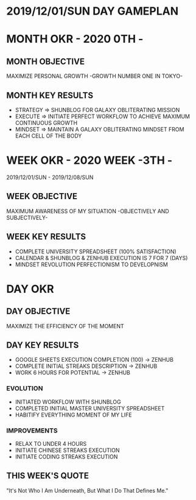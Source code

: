 # 2019/12/01/SUN DAY GAMEPLAN

# MONTH OKR - 2020 0TH -

## MONTH OBJECTIVE

MAXIMIZE PERSONAL GROWTH -GROWTH NUMBER ONE IN TOKYO-

## MONTH KEY RESULTS

- STRATEGY => SHUNBLOG FOR GALAXY OBLITERATING MISSION
- EXECUTE => INITIATE PERFECT WORKFLOW TO ACHIEVE MAXIMUM CONTINUOUS GROWTH
- MINDSET => MAINTAIN A GALAXY OBLITERATING MINDSET FROM EACH CELL OF THE BODY

# WEEK OKR - 2020 WEEK -3TH -

2019/12/01/SUN - 2019/12/08/SUN

## WEEK OBJECTIVE

MAXIMUM AWARENESS OF MY SITUATION -OBJECTIVELY AND SUBJECTIVELY-

## WEEK KEY RESULTS

- COMPLETE UNIVERSITY SPREADSHEET (100% SATISFACTION)
- CALENDAR & SHUNBLOG & ZENHUB EXECUTION IS 7 FOR 7 (DAYS)
- MINDSET REVOLUTION PERFECTIONISM TO DEVELOPNISM

# DAY OKR

## DAY OBJECTIVE

MAXIMIZE THE EFFICIENCY OF THE MOMENT

## DAY KEY RESULTS

- GOOGLE SHEETS EXECUTION COMPLETION (100) -> ZENHUB
- COMPLETE INITIAL STREAKS DESCRIPTION -> ZENHUB
- WORK 6 HOURS FOR POTENTIAL -> ZENHUB

### EVOLUTION

- INITIATED WORKFLOW WITH SHUNBLOG
- COMPLETED INITIAL MASTER UNIVERSITY SPREADSHEET
- HABITIFY EVERYTHING MOMENT OF MY LIFE

### IMPROVEMENTS

- RELAX TO UNDER 4 HOURS
- INITIATE CHINESE STREAKS EXECUTION
- INITIATE CODING STREAKS EXECUTION

## THIS WEEK'S QUOTE

"It's Not Who I Am Underneath, But What I Do That Defines Me."
